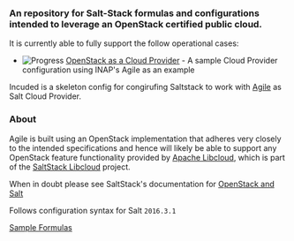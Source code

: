 ### An repository for Salt-Stack formulas and configurations intended to leverage an OpenStack certified public cloud.

It is currently able to fully support the follow operational cases:

+ ![Progress](http://progressed.io/bar/100)   [OpenStack as a Cloud Provider](/salt_config/etc_salt/cloud.providers.d) - A sample Cloud Provider configuration using INAP's Agile as an example



Incuded is a skeleton config for congirufing Saltstack to work with [Agile](http://www.internap.com/cloud/public-cloud/) as Salt Cloud Provider.

### About
Agile is built using an OpenStack implementation that adheres very closely to the intended specifications and hence will likely be able to support any OpenStack feature functionality provided by [Apache Libcloud](https://libcloud.apache.org/), which is part of the [SaltStack Libcloud](https://docs.saltstack.com/en/latest/topics/cloud/install/index.html) project.

When in doubt please see SaltStack's documentation for [OpenStack and Salt](https://github.com/openstack/openstack-salt)


Follows configuration syntax for Salt `2016.3.1` 

[Sample Formulas](https://github.com/salt-formulas/openstack-salt/tree/master/formulas)
